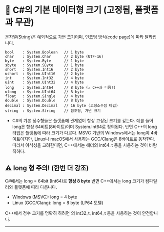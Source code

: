 # 📌 C#의 기본 데이터형 크기 (고정됨, 플랫폼과 무관)
 문자열(String)은 예외적으로 가변 크기이며, 인코딩 방식(code page)에 따라 달라집니다.
```
bool    : System.Boolean   // 1 byte
char    : System.Char      // 2 byte (UTF-16)
byte    : System.Byte      // 1 byte
sbyte   : System.SByte     // 1 byte
short   : System.Int16     // 2 byte
ushort  : System.UInt16    // 2 byte
int     : System.Int32     // 4 byte
uint    : System.UInt32    // 4 byte
long    : System.Int64     // 8 byte (⚠️ C++과 다름!)
ulong   : System.UInt64    // 8 byte
float   : System.Single    // 4 byte
double  : System.Double    // 8 byte
decimal : System.Decimal   // 16 byte (고정소수점 타입)
string  : System.String    // 참조형, 가변 크기
```

- C#의 기본 정수형들은 플랫폼에 관계없이 항상 고정된 크기를 갖는다. 
예를 들어 long은 항상 64비트(8바이트)이며 System.Int64로 정의된다.
반면 C++의 long 타입은 플랫폼에 따라 크기가 다르다. 
MSVC 기반의 Windows에서는 long이 4바이트이지만, Linux나 macOS에서 사용하는 GCC/Clang은 8바이트로 동작한다.
따라서 이식성을 고려한다면, C++에서는 <cstdint> 헤더의 int64_t 등을 사용하는 것이 바람직하다.

## ⚠️ long 형 주의! (한번 더 강조)
C#에서는 long = 64bit (Int64)로 **항상 8 byte**
반면 C++에서는 long 크기가 컴파일러와 플랫폼에 따라 다릅니다.
- Windows (MSVC): long = 4 byte
- Linux (GCC/Clang): long = 8 byte (LP64 모델)

C++에서 정수 크기를 명확히 하려면 <cstdint>의 int32_t, int64_t 등을 사용하는 것이 안전합니다.

---


